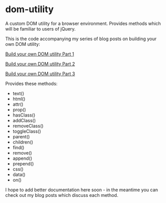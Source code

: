 # dom-utility
A custom DOM utility for a browser environment. Provides methods which will be familiar to users of jQuery.

This is the code accompanying my series of blog posts on building your own DOM utility:

[Build your own DOM utility Part 1](http://davidbanks.co.nz/post/build-your-own-dom-utility-part-1)

[Build your own DOM utility Part 2](http://davidbanks.co.nz/post/build-your-own-dom-utility-part-2)

[Build your own DOM utility Part 3](http://davidbanks.co.nz/post/build-your-own-dom-utility-part-3)

Provides these methods:

- text()
- html()
- attr()
- prop()
- hasClass()
- addClass()
- removeClass()
- toggleClass()
- parent()
- children()
- find()
- remove()
- append()
- prepend()
- css()
- data()
- on()

I hope to add better documentation here soon - in the meantime you can check out my blog posts which discuss each method.
